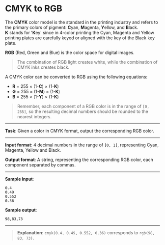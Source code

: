 # CMYK to RGB

The **CMYK** color model is the standard in the printing industry and refers to the primary colors of pigment: **C**yan, **M**agenta, **Y**ellow, and **B**lack.  
**K** stands for '**K**ey' since in 4-color printing the Cyan, Magenta and Yellow printing plates are carefully keyed or aligned with the key of the Black key plate. 

**RGB** (Red, Green and Blue) is the color space for digital images.

>The combination of RGB light creates white, while the combination of CMYK inks creates black.

A CMYK color can be converted to RGB using the following equations: 
- **R** = 255 × (1-**C**) × (1-**K**) 
- **G** = 255 × (1-**M**) × (1-**K**) 
- **B** = 255 × (1-**Y**) × (1-**K**)

>Remember, each component of a RGB color is in the range of `[0, 255]`, so the resulting decimal numbers should be rounded to the nearest integers.

---

**Task**: Given a color in CMYK format, output the corresponding RGB color.  
 
---

**Input format**: 4 decimal numbers in the range of `[0, 1]`, representing Cyan, Magenta, Yellow and Black.  
 
**Output format**: A string, representing the corresponding RGB color, each component separated by commas. 

---
 
**Sample input**: 
```
0.4 
0.49 
0.552 
0.36
``` 
 
**Sample output**:  
```
98,83,73
```

---

>**Explanation**: `cmyk(0.4, 0.49, 0.552, 0.36)` corresponds to `rgb(98, 83, 73)`.